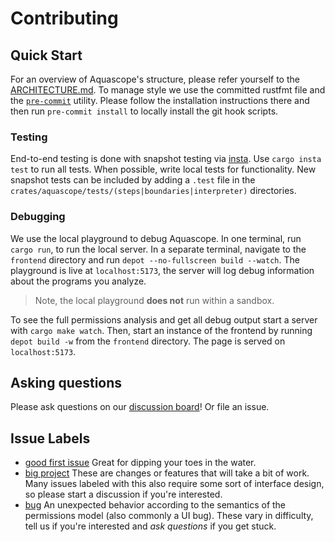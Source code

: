 # Contributing

## Quick Start

For an overview of Aquascope's structure, please refer yourself to the [ARCHITECTURE.md](/ARCHITECTURE.md). To manage style we use the committed rustfmt file and the [`pre-commit`](https://pre-commit.com/) utility. Please follow the installation instructions there and then run `pre-commit install` to locally install the git hook scripts.

### Testing

End-to-end testing is done with snapshot testing via [insta](https://github.com/mitsuhiko/insta). Use `cargo insta test` to run all tests. When possible, write local tests for functionality. New snapshot tests can be included by adding a `.test` file in the `crates/aquascope/tests/(steps|boundaries|interpreter)` directories.

### Debugging

We use the local playground to debug Aquascope. In one terminal, run `cargo run`, to run the local server. In a separate terminal, navigate to the `frontend` directory and run `depot --no-fullscreen build --watch`. The playground is live at `localhost:5173`, the server will log debug information about the programs you analyze.

> Note, the local playground **does not** run within a sandbox.

To see the full permissions analysis and get all debug output start a server with `cargo make watch`. Then, start an instance of the frontend by running `depot build -w` from the `frontend` directory. The page is served on `localhost:5173`.

## Asking questions

Please ask questions on our [discussion board](https://github.com/cognitive-engineering-lab/aquascope/discussions)! Or file an issue.

## Issue Labels

- [good first issue](https://github.com/cognitive-engineering-lab/aquascope/labels/good%20first%20issue) Great for dipping your toes in the water.
- [big project](https://github.com/cognitive-engineering-lab/aquascope/labels/big-project) These are changes or features that will take a bit of work. Many issues labeled with this also require some sort of interface design, so please start a discussion if you're interested.
- [bug](https://github.com/cognitive-engineering-lab/aquascope/labels/bug) An unexpected behavior according to the semantics of the permissions model (also commonly a UI bug). These vary in difficulty, tell us if you're interested and _ask questions_ if you get stuck.
